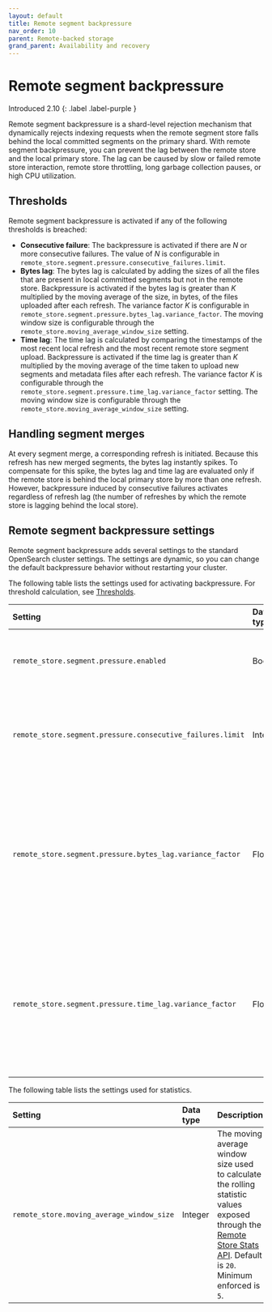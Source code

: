 ```yaml
---
layout: default
title: Remote segment backpressure
nav_order: 10
parent: Remote-backed storage
grand_parent: Availability and recovery
---
```


# Remote segment backpressure

Introduced 2.10
{: .label .label-purple }

Remote segment backpressure is a shard-level rejection mechanism that dynamically rejects indexing requests when the remote segment store falls behind the local committed segments on the primary shard. With remote segment backpressure, you can prevent the lag between the remote store and the local primary store. The lag can be caused by slow or failed remote store interaction, remote store throttling, long garbage collection pauses, or high CPU utilization.

## Thresholds

Remote segment backpressure is activated if any of the following thresholds is breached:

- **Consecutive failure**: The backpressure is activated if there are _N_ or more consecutive failures. The value of _N_ is configurable in `remote_store.segment.pressure.consecutive_failures.limit`.
- **Bytes lag**: The bytes lag is calculated by adding the sizes of all the files that are present in local committed segments but not in the remote store. Backpressure is activated if the bytes lag is greater than _K_ multiplied by the moving average of the size, in bytes, of the files uploaded after each refresh. The variance factor _K_ is configurable in `remote_store.segment.pressure.bytes_lag.variance_factor`. The moving window size is configurable through the `remote_store.moving_average_window_size` setting.
- **Time lag**: The time lag is calculated by comparing the timestamps of the most recent local refresh and the most recent remote store segment upload. Backpressure is activated if the time lag is greater than _K_ multiplied by the moving average of the time taken to upload new segments and metadata files after each refresh. The variance factor _K_ is configurable through the `remote_store.segment.pressure.time_lag.variance_factor` setting. The moving window size is configurable through the `remote_store.moving_average_window_size` setting.  

## Handling segment merges 

At every segment merge, a corresponding refresh is initiated. Because this refresh has new merged segments, the bytes lag instantly spikes. To compensate for this spike, the bytes lag and time lag are evaluated only if the remote store is behind the local primary store by more than one refresh. However, backpressure induced by consecutive failures activates regardless of refresh lag (the number of refreshes by which the remote store is lagging behind the local store).

## Remote segment backpressure settings

Remote segment backpressure adds several settings to the standard OpenSearch cluster settings. The settings are dynamic, so you can change the default backpressure behavior without restarting your cluster. 

The following table lists the settings used for activating backpressure. For threshold calculation, see [Thresholds](#thresholds).

|Setting	|Data type	|Description	|
|:---	|:---	|:---	|
|`remote_store.segment.pressure.enabled`	|Boolean | Enables remote segment backpressure. Default is `true`. |
|`remote_store.segment.pressure.consecutive_failures.limit`	|Integer | The minimum consecutive failure count for activating remote segment backpressure. Default is `5`.	|
|`remote_store.segment.pressure.bytes_lag.variance_factor`	|Float | The variance factor that is used together with the moving average to calculate the dynamic bytes lag threshold for activating remote segment backpressure. Default is `10`.	|
|`remote_store.segment.pressure.time_lag.variance_factor`	|Float 	|The variance factor that is used together with the moving average to calculate the dynamic time lag threshold for activating remote segment backpressure. Default is `10`.	|

The following table lists the settings used for statistics.

|Setting	|Data type	|Description	|
|:---	|:---	|:---	|
| `remote_store.moving_average_window_size` | Integer | The moving average window size used to calculate the rolling statistic values exposed through the [Remote Store Stats API]({{site.url}}{{site.baseurl}}/tuning-your-cluster/availability-and-recovery/remote-store/remote-store-stats-api/). Default is `20`. Minimum enforced is `5`. |


